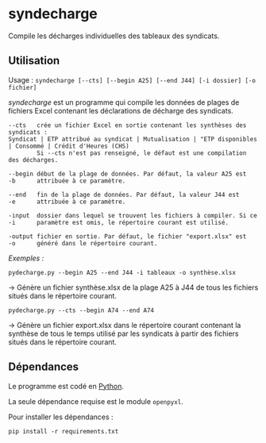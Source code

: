 # syndecharge

Compile les décharges individuelles des tableaux des syndicats.



## Utilisation

Usage : `syndecharge [--cts] [--begin A25] [--end J44] [-i dossier] [-o fichier]`
		
*syndecharge* est un programme qui compile les données de plages de fichiers
Excel contenant les déclarations de décharge des syndicats.
	

	--cts	crée un fichier Excel en sortie contenant les synthèses des syndicats :
	Syndicat | ETP attribué au syndicat | Mutualisation | "ETP disponibles | Consommé | Crédit d'Heures (CHS)
			Si --cts n'est pas renseigné, le défaut est une compilation des décharges.
		
	--begin	début de la plage de données. Par défaut, la valeur A25 est
	-b		attribuée à ce paramètre.
		
	--end	fin de la plage de données. Par défaut, la valeur J44 est
	-e		attribuée à ce paramètre.
		
	-input	dossier dans lequel se trouvent les fichiers à compiler. Si ce
	-i		paramètre est omis, le répertoire courant est utilisé.
		
	-output fichier en sortie. Par défaut, le fichier "export.xlsx" est
	-o		généré dans le répertoire courant.




*Exemples :*
	

	pydecharge.py --begin A25 --end J44 -i tableaux -o synthèse.xlsx

→ Génère un fichier synthèse.xlsx de la plage A25 à J44 de tous les fichiers
		situés dans le répertoire courant.
	

	pydecharge.py --cts --begin A74 --end A74

→ Génère un fichier export.xlsx dans le répertoire courant contenant la
synthèse de tous le temps utilisé par les syndicats à partir des fichiers
situés dans le répertoire courant.



## Dépendances

Le programme est codé en [Python](https://www.python.org/). 

La seule dépendance requise est le module `openpyxl`.

Pour installer les dépendances :

`pip install -r requirements.txt`